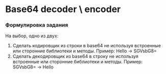 # Base64 decoder \ encoder
### Формулировка задания
На выбор, одно из двух:
1) Сделать кодировщик из строки в base64 не используя встроенные или сторонние библиотеки и методы. Пример: Hello -> SGVsbG8=
2) Сделать декодировщик из base64 в строку не используя встроенные или сторонние библиотеки и методы. Пример: SGVsbG8= -> Hello
